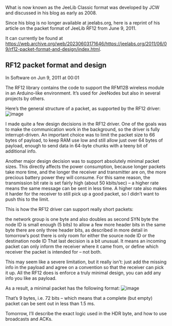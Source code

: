 What is now known as the JeeLib Classic format was developed by JCW and discussed in his blog as early as 2008.

Since his blog is no longer available at jeelabs.org, here is a reprint of his article on the packet format of JeeLib RF12 from June 9, 2011. 

It can currently be found at https://web.archive.org/web/20230603171646/https://jeelabs.org/2011/06/09/rf12-packet-format-and-design/index.html.

## RF12 packet format and design
In Software on Jun 9, 2011 at 00:01

The RF12 library contains the code to support the RFM12B wireless module in an Arduino-like environment. It’s used for JeeNodes but also in several projects by others.

Here’s the general structure of a packet, as supported by the RF12 driver:
![image](https://github.com/user-attachments/assets/d2cefa72-c329-4858-a35e-9560d6773c52)

I made quite a few design decisions in the RF12 driver. One of the goals was to make the communication work in the background, so the driver is fully interrupt-driven. An important choice was to limit the packet size to 66 bytes of payload, to keep RAM use low and still allow just over 64 bytes of payload, enough to send data in 64-byte chunks with a teeny bit of additional info.

Another major design decision was to support absolutely minimal packet sizes. This directly affects the power consumption, because longer packets take more time, and the longer the receiver and transmitter are on, the more precious battery power they will consume. For this same reason, the transmission bit rate is set fairly high (about 50 kbits/sec) – a higher rate means the same message can be sent in less time. A higher rate also makes it harder for the receiver to still pick up a good packet, so I didn’t want to push this to the limit.

This is how the RF12 driver can support really short packets:

the network group is one byte and also doubles as second SYN byte
the node ID is small enough (5 bits) to allow a few more header bits in the same byte
there are only three header bits, as described in more detail in tomorrow’s post
there is only room for either the source node ID or the destination node ID
That last decision is a bit unusual. It means an incoming packet can only inform the receiver where it came from, or define which receiver the packet is intended for – not both.

This may seem like a severe limitation, but it really isn’t: just add the missing info in the payload and agree on a convention so that the receiver can pick it up. All the RF12 does is enforce a truly minimal design, you can add any info you like as payload.

As a result, a minimal packet has the following format:
![image](https://github.com/user-attachments/assets/88191ee9-0529-4010-a0b3-8fdf41561eaf)

That’s 9 bytes, i.e. 72 bits – which means that a complete (but empty) packet can be sent out in less than 1.5 ms.

Tomorrow, I’ll describe the exact logic used in the HDR byte, and how to use broadcasts and ACKs.

